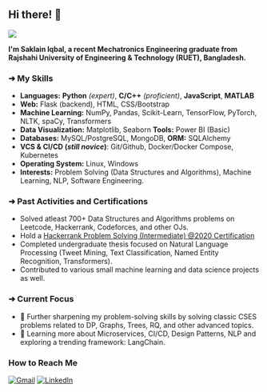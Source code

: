 ## Hi there! 👋
![](https://komarev.com/ghpvc/?username=echoSTROMLOS&style=flat-square)

**I'm Saklain Iqbal, a recent Mechatronics Engineering graduate from Rajshahi University of Engineering & Technology (RUET), Bangladesh.**

### ➜ My Skills
- **Languages:** **Python** *(expert)*, **C/C++** *(proficient)*, **JavaScript**, **MATLAB**
- **Web:** Flask (backend), HTML, CSS/Bootstrap 
- **Machine Learning:** NumPy, Pandas, Scikit-Learn, TensorFlow, PyTorch, NLTK, spaCy, Transformers
- **Data Visualization:** Matplotlib, Seaborn **Tools:** Power BI (Basic)
- **Databases:** MySQL/PostgreSQL, MongoDB, **ORM:** SQLAlchemy
- **VCS & CI/CD (*still novice*)**: Git/Github, Docker/Docker Compose, Kubernetes
- **Operating System:** Linux, Windows
- **Interests:** Problem Solving (Data Structures and Algorithms), Machine Learning, NLP, Software Engineering.

### ➜ Past Activities and Certifications
- Solved atleast 700+ Data Structures and Algorithms problems on Leetcode, Hackerrank, Codeforces, and other OJs.
- Hold a [Hackerrank Problem Solving (Intermediate) @2020 Certification](https://www.hackerrank.com/certificates/df86a3b17cf9)
- Completed undergraduate thesis focused on Natural Language Processing (Tweet Mining, Text Classification, Named Entity Recognition, Transformers).
- Contributed to various small machine learning and data science projects as well.

### ➜ Current Focus 
- 🔭 Further sharpening my problem-solving skills by solving classic CSES problems related to DP, Graphs, Trees, RQ, and other advanced topics.
- 🌱 Learning more about Microservices, CI/CD, Design Patterns, NLP and exploring a trending framework: LangChain.

### How to Reach Me 
 [![Gmail](https://img.shields.io/badge/Gmail-D14836?style=for-the-badge&logo=gmail&logoColor=white)](mailto:saklain.sourav@gmail.com ) [![LinkedIn](https://img.shields.io/badge/LinkedIn-0077B5?style=for-the-badge&logo=linkedin&logoColor=white)](https://www.linkedin.com/in/echo-saklain) 
